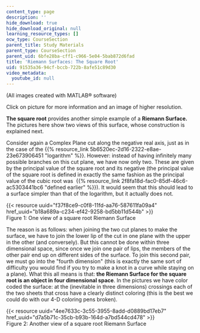 ```yaml
---
content_type: page
description: ''
hide_download: true
hide_download_original: null
learning_resource_types: []
ocw_type: CourseSection
parent_title: Study Materials
parent_type: CourseSection
parent_uid: 6bfe28ba-cff1-c966-5e04-5bab872d6fad
title: 'Riemann Surfaces: The Square Root'
uid: 91535a36-94cf-bccb-722b-8afe51c89d30
video_metadata:
  youtube_id: null
---
```


(All images created with MATLAB® software)

Click on picture for more information and an image of higher resolution.

**The square root** provides another simple example of a **Riemann Surface.** The pictures here show two views of this surface, whose construction is explained next.

Consider again a Complex Plane cut along the negative real axis, just as in the case of the {{% resource_link 5b6520ec-2d16-2322-e8ae-23e673906451 "logarithm" %}}. However: instead of having infinitely many possible branches on this cut plane, we have now only two. These are given by the principal value of the square root and its negative (the principal value of the square root is defined in exactly the same fashion as the principal value of the cubic root was  {{% resource_link 2f8fa18d-fac0-85df-46c6-ac5303441bc6 "defined earlier" %}}). It would seem that this should lead to a surface simpler than that of the logarithm, but it actually does not.

{{< resource uuid="f37f8ce9-c0f8-11fd-aa76-587611fa09a4" href_uuid="b18a689a-c234-ef42-9258-bd5bb11d544b" >}}  
Figure 1: One view of a square root Riemann Surface

The reason is as follows: when joining the two cut planes to make the surface, we have to join the lower lip of the cut in one plane with the upper in the other (and conversely). But this cannot be done within three dimensional space, since once we join one pair of lips, the members of the other pair end up on different sides of the surface. To join this second pair, we must go into the "fourth dimension" (this is exactly the same sort of difficulty you would find if you try to make a knot in a curve while staying on a plane). What this all means is that: **the Riemann Surface for the square root is an object in four dimensional space**. In the pictures we have color coded the surface: at the (inevitable in three dimensions) crossings each of the two sheets that cross have a clearly distinct coloring (this is the best we could do with our 4-D coloring pens broken).

{{< resource uuid="4ee7633c-3c55-3955-8add-d0889bd17eb7" href_uuid="d7a5b71c-35cb-b93b-164d-a7bd544cd478" >}}  
Figure 2: Another view of a square root Riemann Surface